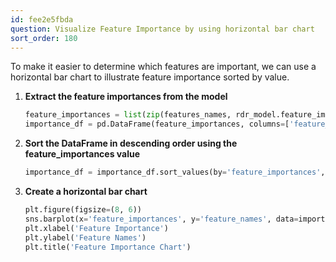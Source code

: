 ```yaml
---
id: fee2e5fbda
question: Visualize Feature Importance by using horizontal bar chart
sort_order: 180
---
```


To make it easier to determine which features are important, we can use a horizontal bar chart to illustrate feature importance sorted by value.

1. **Extract the feature importances from the model**

    ```python
    feature_importances = list(zip(features_names, rdr_model.feature_importances_))
    importance_df = pd.DataFrame(feature_importances, columns=['feature_names', 'feature_importances'])
    ```

2. **Sort the DataFrame in descending order using the feature_importances value**

    ```python
    importance_df = importance_df.sort_values(by='feature_importances', ascending=False)
    ```

3. **Create a horizontal bar chart**

    ```python
    plt.figure(figsize=(8, 6))
    sns.barplot(x='feature_importances', y='feature_names', data=importance_df, palette='Blues_r')
    plt.xlabel('Feature Importance')
    plt.ylabel('Feature Names')
    plt.title('Feature Importance Chart')
    ```

